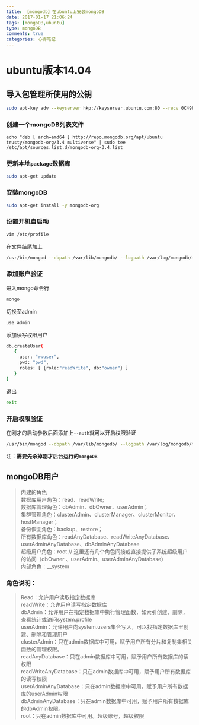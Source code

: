 ```yaml
---
title: 【mongodb】在ubuntu上安装mongoDB
date: 2017-01-17 21:06:24
tags: [mongoDB,ubuntu]
type: mongoDB
comments: true
categories: 心得笔记
---
```

# ubuntu版本14.04

## 导入包管理所使用的公钥
```bash
sudo apt-key adv --keyserver hkp://keyserver.ubuntu.com:80 --recv 0C49F3730359A14518585931BC711F9BA15703C6
```
### 创建一个mongoDB列表文件
```
echo "deb [ arch=amd64 ] http://repo.mongodb.org/apt/ubuntu trusty/mongodb-org/3.4 multiverse" | sudo tee /etc/apt/sources.list.d/mongodb-org-3.4.list
```
### 更新本地`package`数据库
```bash
sudo apt-get update
```

### 安装mongoDB
```bash
sudo apt-get install -y mongodb-org
```

### 设置开机自启动
```bash
vim /etc/profile
```
在文件结尾加上
```bash
/usr/bin/mongod --dbpath /var/lib/mongodb/ --logpath /var/log/mongodb/mongodb.log --logappend  &
```

### 添加账户验证
进入mongo命令行
```bash
mongo
```
切换至admin
```bash
use admin
```
添加读写权限用户
```bash
db.createUser(
   {
     user: "rwuser",
     pwd: "pwd",
     roles: [ {role:"readWrite", db:"owner"} ]
   }
)
```
退出
```bash
exit
```
### 开启权限验证
在刚才的启动参数后面添加上`--auth`就可以开启权限验证
```bash
/usr/bin/mongod --dbpath /var/lib/mongodb/ --logpath /var/log/mongodb/mongodb.log --logappend  &
```
注：**需要先杀掉刚才后台运行的`mongoDB`**



## mongoDB用户
> 内建的角色  
数据库用户角色：read、readWrite;  
数据库管理角色：dbAdmin、dbOwner、userAdmin；  
集群管理角色：clusterAdmin、clusterManager、clusterMonitor、hostManager；  
备份恢复角色：backup、restore；  
所有数据库角色：readAnyDatabase、readWriteAnyDatabase、userAdminAnyDatabase、dbAdminAnyDatabase  
超级用户角色：root // 这里还有几个角色间接或直接提供了系统超级用户的访问（dbOwner 、userAdmin、userAdminAnyDatabase）  
内部角色：__system  

### 角色说明：
>Read：允许用户读取指定数据库  
readWrite：允许用户读写指定数据库  
dbAdmin：允许用户在指定数据库中执行管理函数，如索引创建、删除，查看统计或访问system.profile  
userAdmin：允许用户向system.users集合写入，可以找指定数据库里创建、删除和管理用户  
clusterAdmin：只在admin数据库中可用，赋予用户所有分片和复制集相关函数的管理权限。  
readAnyDatabase：只在admin数据库中可用，赋予用户所有数据库的读权限  
readWriteAnyDatabase：只在admin数据库中可用，赋予用户所有数据库的读写权限  
userAdminAnyDatabase：只在admin数据库中可用，赋予用户所有数据库的userAdmin权限  
dbAdminAnyDatabase：只在admin数据库中可用，赋予用户所有数据库的dbAdmin权限。  
root：只在admin数据库中可用。超级账号，超级权限  
